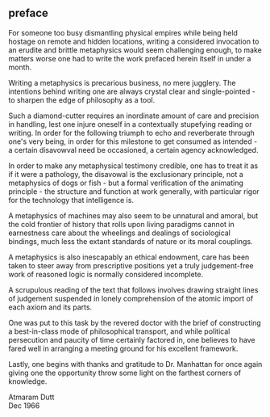 ## preface


For someone too busy dismantling physical empires while being held hostage on remote and hidden locations, writing a considered invocation to an erudite and brittle metaphysics would seem challenging enough, to make matters worse one had to write the work prefaced herein itself in under a month. 


Writing a metaphysics is precarious business, no mere jugglery. The intentions behind writing one are always crystal clear and single-pointed - to sharpen the edge of philosophy as a tool.


Such a diamond-cutter requires an inordinate amount of care and precision in handling, lest one injure oneself in a contextually stupefying reading or writing. In order for the following triumph to echo and reverberate through one's very being, in order for this milestone to get consumed as intended - a certain disavowval need be occasioned, a certain agency acknowledged.


In order to make any metaphysical testimony credible, one has to treat it as if it were a pathology, the disavowal is the exclusionary principle, not a metaphysics of dogs or fish - but a formal verification of the animating principle - the structure and function at work generally, with particular rigor for the technology that intelligence is.


A metaphysics of machines may also seem to be unnatural and amoral, but the cold frontier of history that rolls upon living paradigms cannot in earnestness care about the wheelings and dealings of sociological bindings, much less the extant standards of nature or its moral couplings.


A metaphysics is also inescapably an ethical endowment, care has been taken to steer away from prescriptive positions yet a truly judgement-free work of reasoned logic is normally considered incomplete. 


A scrupulous reading of the text that follows involves drawing straight lines of judgement suspended in lonely comprehension of the atomic import of each axiom and its parts.


One was put to this task by the revered doctor with the brief of constructing a best-in-class mode of philosophical transport, and while political persecution and paucity of time certainly factored in, one believes to have fared well in arranging a meeting ground for his excellent framework.


Lastly, one begins with thanks and gratitude to Dr. Manhattan for once again giving one the opportunity throw some light on the farthest corners of knowledge. 


Atmaram Dutt\
Dec 1966